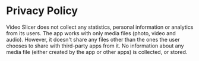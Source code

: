 # Privacy Policy
Video Slicer does not collect any statistics, personal information or analytics from its users. 
The app works with only media files (photo, video and audio). However, it doesn't share any files other
than the ones the user chooses to share with third-party apps from it. 
No information about any media file (either created by the app or other apps) is collected, or stored.
